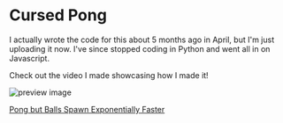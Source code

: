 # Cursed Pong

I actually wrote the code for this about 5 months ago in April, but I'm just uploading it now. I've since stopped coding in Python and went all in on Javascript.

Check out the video I made showcasing how I made it!

![preview image](https://i9.ytimg.com/vi/c8-KWcpM4lU/mqdefault.jpg?v=66f45a86&sqp=CNi20bcG&rs=AOn4CLAG11KhlQ5bFldE2xuSvVFr721w4A)

[Pong but Balls Spawn Exponentially Faster](https://youtu.be/c8-KWcpM4lU) 
